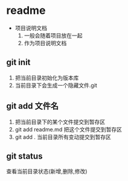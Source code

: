 # readme

+ 项目说明文档
  1. 一般会随着项目放在一起 
  2. 作为项目说明文档


## git init 
1. 把当前目录初始化为版本库
2. 当前目录下会生成一个隐藏文件.git

## git add 文件名
1. 把当前目录下的某个文件提交到暂存区
2. git add readme.md 把这个文件提交到暂存区
3. git add . 当前目录所有变动提交到暂存区

## git status
查看当前目录状态(新增,删除,修改)